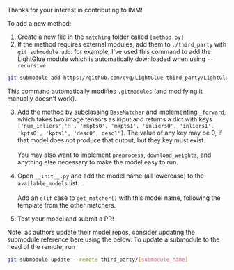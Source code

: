Thanks for your interest in contributing to IMM!

To add a new method:
1. Create a new file in the `matching` folder called `[method.py]`
2. If the method requires external modules, add them to `./third_party` with `git submodule add`: for example, I've used this command to add the LightGlue module which is automatically downloaded when using `--recursive`

```bash
git submodule add https://github.com/cvg/LightGlue third_party/LightGlue
```
This command automatically modifies `.gitmodules` (and modifying it manually doesn't work).

3. Add the method by subclassing `BaseMatcher` and implementing `_forward`, which takes two image tensors as input and returns a dict with keys `['num_inliers','H', 'mkpts0', 'mkpts1', 'inliers0', 'inliers1', 'kpts0', 'kpts1', 'desc0', desc1']`. The value of any key may be 0, if that model does not produce that output, but they key must exist. 
<br></br>You may also want to implement `preprocess`, `download_weights`, and anything else necessary to make the model easy to run. 

4. Open `__init__.py` and add the model name (all lowercase) to the `available_models` list.
<br></br>Add an `elif` case to `get_matcher()` with this model name, following the template from the other matchers. 

5. Test your model and submit a PR!

Note: as authors update their model repos, consider updating the submodule reference here using the below:
To update a submodule to the head of the remote, run 
```bash
git submodule update --remote third_party/[submodule_name]
```